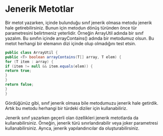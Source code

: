 # Jenerik Metotlar

Bir metot yazarken, içinde bulunduğu sınıf jenerik olmasa metodu jenerik hale getirebilirsiniz.
Bunun için metodun dönüş türünden önce tür parametresini belirtmeniz yeterlidir.
Örneğin ArrayUtil adında bir sınıf yazalım. Bu sınıfın içinde arrayContains() adında bir metodumuz olsun.
Bu metot herhangi bir elemanın dizi içinde olup olmadığını test etsin.

```java
public class ArrayUtil {
public <T> boolean arrayContains(T[] array, T elem) {
for (T item : array) {
if (item != null && item.equals(elem)) {
return true;   		
}
}
return false;   
}
}
```

Gördüğünüz gibi, sınıf jenerik olmasa bile metodumuzu jenerik hale getirdik.
Artık bu metodu herhangi bir türdeki diziler için kullanabiliriz.

Jenerik sınıf yazarken geçerli olan özellikleri jenerik metotlarda da kullanabilirsiniz.
Örneğin, jenerik türü sınırlandırabilir veya joker parametresi kullanabilirsiniz.
Ayrıca, jenerik yapılandırıcılar da oluşturabilirsiniz.